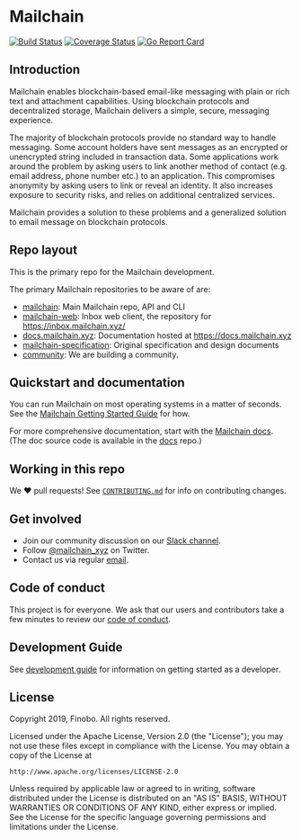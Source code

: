 # Mailchain

[![Build Status](https://travis-ci.com/mailchain/mailchain.svg?branch=master&style=for-the-badge)](https://travis-ci.com/mailchain/mailchain.svg?branch=master)
[![Coverage Status](https://coveralls.io/repos/github/mailchain/mailchain/badge.svg?branch=master)](https://coveralls.io/github/mailchain/mailchain?branch=master)
[![Go Report Card](https://goreportcard.com/badge/github.com/mailchain/mailchain)](https://goreportcard.com/report/github.com/mailchain/mailchain)

## Introduction

Mailchain enables blockchain-based email-like messaging with plain or rich text and attachment capabilities. Using blockchain protocols and decentralized storage, Mailchain delivers a simple, secure, messaging experience.

The majority of blockchain protocols provide no standard way to handle messaging. Some account holders have sent messages as an encrypted or unencrypted string included in transaction data. Some applications work around the problem by asking users to link another method of contact (e.g. email address, phone number etc.) to an application. This compromises anonymity by asking users to link or reveal an identity. It also increases exposure to security risks, and relies on additional centralized services.

Mailchain provides a solution to these problems and a generalized solution to email message on blockchain protocols.

## Repo layout

This is the primary repo for the Mailchain development.

The primary Mailchain repositories to be aware of are:

* [mailchain](https://github.com/mailchain/mailchain): Main Mailchain repo, API and CLI
* [mailchain-web](https://github.com/mailchain/mailchain-web): Inbox web client, the repository for https://inbox.mailchain.xyz/
* [docs.mailchain.xyz](https://github.com/mailchain/docs.mailchain.xyz): Documentation hosted at https://docs.mailchain.xyz
* [mailchain-specification](https://github.com/mailchain/mailchain-specification): Original specification and design documents
* [community](https://github.com/mailchain/community): We are building a community.

## Quickstart and documentation

You can run Mailchain on most operating systems in a matter of seconds. See
the [Mailchain Getting Started Guide]([getting-started](https://docs.mailchain.xyz/getting-started)) for how.

For more comprehensive documentation, start with the [Mailchain
docs](https://docs.mailchain.xyz/concepts/overview). (The doc source code is available in the
[docs](docs.mailchain.xyz) repo.)

## Working in this repo

We :heart: pull requests! See [`CONTRIBUTING.md`](CONTRIBUTING.md) for info on
contributing changes.

## Get involved

* Join our community discussion on our [Slack channel](https://join.slack.com/t/mailchain/shared_invite/zt-b9xh70pd-t~VhC4Gi__6Yj3mOrD_eGQ).
* Follow [@mailchain_xyz](https://twitter.com/mailchain_xyz) on Twitter.
* Contact us via regular [email](mailto:team@mailchain.xyz).

## Code of conduct

This project is for everyone. We ask that our users and contributors take a few
minutes to review our [code of conduct](CODE_OF_CONDUCT.md).

## Development Guide

See [development guide](DEVELOPMENT_GUIDE.md) for information on getting started as a developer.

## License

Copyright 2019, Finobo. All rights reserved.

Licensed under the Apache License, Version 2.0 (the "License"); you may not use
these files except in compliance with the License. You may obtain a copy of the
License at

    http://www.apache.org/licenses/LICENSE-2.0

Unless required by applicable law or agreed to in writing, software distributed
under the License is distributed on an "AS IS" BASIS, WITHOUT WARRANTIES OR
CONDITIONS OF ANY KIND, either express or implied. See the License for the
specific language governing permissions and limitations under the License.
